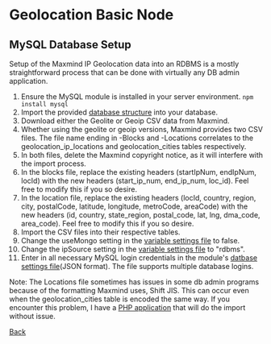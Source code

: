 # Geolocation Basic Node

## MySQL Database Setup

Setup of the Maxmind IP Geolocation data into an RDBMS is a mostly straightforward process that can be done with virtually any DB admin application.

1. Ensure the MySQL module is installed in your server environment.  ```npm install mysql```
1. Import the provided [database structure](../../db_structure/mysql_structure.sql) into your database.
2. Download either the Geolite or Geoip CSV data from Maxmind.
3. Whether using the geolite or geoip versions, Maxmind provides two CSV files.  The file name ending in -Blocks and -Locations correlates to the geolocation_ip_locations and geolocation_cities tables respectively.
4. In both files, delete the Maxmind copyright notice, as it will interfere with the import process.
5. In the blocks file, replace the existing headers (startIpNum, endIpNum, locId) with the new headers (start_ip_num, end_ip_num, loc_id).  Feel free to modify this if you so desire.
6. In the location file, replace the existing headers (locId, country, region, city, postalCode, latitude, longitude,	metroCode, areaCode) with the new headers (id, country, state_region, postal_code, lat, lng, dma_code, area_code).  Feel free to modify this if you so desire.
7. Import the CSV files into their respective tables.
8. Change the useMongo setting in the [variable settings file](../../json_files/class.var_settings.json) to false.
9. Change the ipSource setting in the [variable settings file](../../json_files/class.var_settings.json) to "rdbms".
10. Enter in all necessary MySQL login credentials in the module's [datbase settings file](json_files/db_settings.json)(JSON format).  The file supports multiple database logins.

Note:  The Locations file sometimes has issues in some db admin programs because of the formatting Maxmind uses, Shift JIS.  This can occur even when the geolocation_cities table is encoded the same way.  If you encounter this problem, I have a [PHP application](https://github.com/jeremyrperry/maxmind_locations_php_importer) that will do the import without issue.

[Back](../../../)